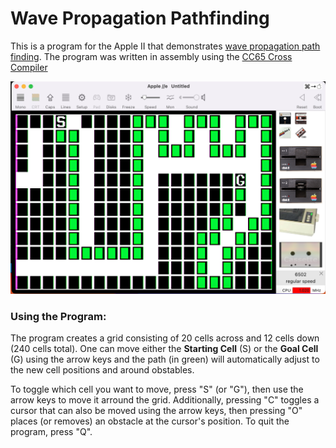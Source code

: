 # Wave Propagation Pathfinding
This is a program for the Apple II that demonstrates [wave propagation path finding](https://youtu.be/0ihciMKlcP8). The program was written in assembly using the [CC65 Cross Compiler](https://cc65.github.io)

![Wave Propagation Program Screenshot](/WAVEP.png)

### Using the Program:
The program creates a grid consisting of 20 cells across and 12 cells down (240 cells total). One can move either the **Starting Cell** (S) or the **Goal Cell** (G) using the arrow keys and the path (in green) will automatically adjust to the new cell positions and around obstables.

To toggle which cell you want to move, press "S" (or "G"), then use the arrow keys to move it arround the grid. Additionally, pressing "C" toggles a cursor that can also be moved using the arrow keys, then pressing "O" places (or removes) an obstacle at the cursor's position. To quit the program, press "Q".

